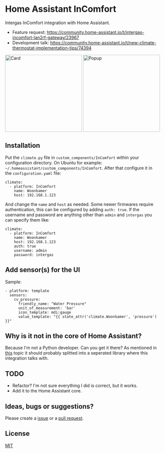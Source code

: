 # Home Assistant InComfort
Intergas InComfort integration with Home Assistant.

- Feature request: https://community.home-assistant.io/t/intergas-incomfort-lan2rf-gateway/23967
- Development talk: https://community.home-assistant.io/t/new-climate-thermostat-implementation-tips/74394

<img src="https://raw.githubusercontent.com/royduin/home-assistant-incomfort/master/card.png" width="250px" alt="Card">
<img src="https://raw.githubusercontent.com/royduin/home-assistant-incomfort/master/popup.png" width="250px" alt="Popup">

## Installation
Put the `climate.py` file in `custom_components/InComfort` within your configuration directory. On Ubuntu for example: `~/.homeassistant/custom_components/InComfort`. After that configure it in the `configuration.yaml` file:
```
climate:
  - platform: InComfort
    name: Woonkamer
    host: 192.168.1.123
```
And change the `name` and `host` as needed. Some newer firmwares require authentication, this can be configured by adding `auth: true`. If the username and password are anything other than `admin` and `intergas` you can specify them like:
```
climate:
  - platform: InComfort
    name: Woonkamer
    host: 192.168.1.123
    auth: true
    username: admin
    password: intergas
```

## Add sensor(s) for the UI
Sample:
```
- platform: template
  sensors:
    cv_pressure:
      friendly_name: "Water Pressure"
      unit_of_measurement: 'bar'
      icon_template: mdi:gauge
      value_template: "{{ state_attr('climate.Woonkamer', 'pressure') }}"
```

## Why is it not in the core of Home Assistant?
Because I'm not a Python developer. Can you get it there? As mentioned in [this](https://community.home-assistant.io/t/new-climate-thermostat-implementation-tips/74394) topic it should probably splitted into a seperated library where this integration talks with.

## TODO
- Refactor? I'm not sure everything I did is correct, but it works.
- Add it to the Home Assistant core.

## Ideas, bugs or suggestions?
Please create a [issue](https://github.com/royduin/home-assistant-incomfort/issues) or a [pull request](https://github.com/royduin/home-assistant-incomfort/pulls).

## License
[MIT](LICENSE.md)
